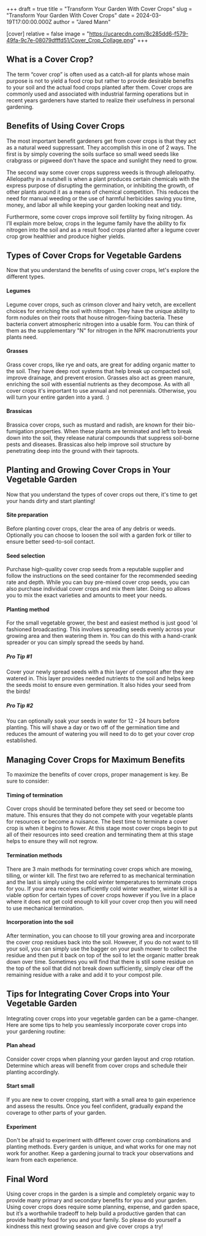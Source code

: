 +++
draft = true
title = "Transform Your Garden With Cover Crops"
slug = "Transform Your Garden With Cover Crops"
date = 2024-03-19T17:00:00.000Z
author = "Jared Mann"

[cover]
relative = false
image = "https://ucarecdn.com/8c285dd6-f579-49fa-9c7e-08079dfffd51/Cover_Crop_Collage.png"
+++
## What is a Cover Crop?

The term “cover crop” is often used as a catch-all for plants whose main purpose is not to yield a food crop but rather to provide desirable benefits to your soil and the actual food crops planted after them. Cover crops are commonly used and associated with industrial farming operations but in recent years gardeners have started to realize their usefulness in personal gardening. 



## Benefits of Using Cover Crops

The most important benefit gardeners get from cover crops is that they act as a natural weed suppressant. They accomplish this in one of 2 ways. The first is by simply covering the soils surface so small weed seeds like crabgrass or pigweed don't have the space and sunlight they need to grow. 

The second way some cover crops suppress weeds is through allelopathy. Allelopathy in a nutshell is when a plant produces certain chemicals with the express purpose of disrupting the germination, or inhibiting the growth, of other plants around it as a means of chemical competition. This reduces the need for manual weeding or the use of harmful herbicides saving you time, money, and labor all while keeping your garden looking neat and tidy.

Furthermore, some cover crops improve soil fertility by fixing nitrogen. As I’ll explain more below, crops in the legume family have the ability to fix nitrogen into the soil and as a result food crops planted after a legume cover crop grow healthier and produce higher yields.



## **Types of Cover Crops for Vegetable Gardens**

Now that you understand the benefits of using cover crops, let's explore the different types.

#### Legumes

Legume cover crops, such as crimson clover and hairy vetch, are excellent choices for enriching the soil with nitrogen. They have the unique ability to form nodules on their roots that house nitrogen-fixing bacteria. These bacteria convert atmospheric nitrogen into a usable form. You can think of them as the supplementary "N" for nitrogen in the NPK macronutrients your plants need.

#### Grasses 

Grass cover crops, like rye and oats, are great for adding organic matter to the soil. They have deep root systems that help break up compacted soil, improve drainage, and prevent erosion. Grasses also act as green manure, enriching the soil with essential nutrients as they decompose. As with all cover crops it's important to use annual and not perennials. Otherwise, you will turn your entire garden into a yard. :)

#### Brassicas 

Brassica cover crops, such as mustard and radish, are known for their bio-fumigation properties. When these plants are terminated and left to break down into the soil, they release natural compounds that suppress soil-borne pests and diseases. Brassicas also help improve soil structure by penetrating deep into the ground with their taproots.



## Planting and Growing Cover Crops in Your Vegetable Garden

Now that you understand the types of cover crops out there, it's time to get your hands dirty and start planting!

#### Site preparation

Before planting cover crops, clear the area of any debris or weeds. Optionally you can choose to loosen the soil with a garden fork or tiller to ensure better seed-to-soil contact.  

#### Seed selection

Purchase high-quality cover crop seeds from a reputable supplier and follow the instructions on the seed container for the recommended seeding rate and depth. While you can buy pre-mixed cover crop seeds, you can also purchase individual cover crops and mix them later. Doing so allows you to mix the exact varieties and amounts to meet your needs. 

#### Planting method

For the small vegetable grower, the best and easiest method is just good 'ol fashioned broadcasting. This involves spreading seeds evenly across your growing area and then watering them in. You can do this with a hand-crank spreader or you can simply spread the seeds by hand.

##### Pro Tip #1

Cover your newly spread seeds with a thin layer of compost after they are watered in. This layer provides needed nutrients to the soil and helps keep the seeds moist to ensure even germination. It also hides your seed from the birds!

##### Pro Tip #2

You can optionally soak your seeds in water for 12 - 24 hours before planting. This will shave a day or two off of the germination time and reduces the amount of watering you will need to do to get your cover crop established. 



## Managing Cover Crops for Maximum Benefits

To maximize the benefits of cover crops, proper management is key. Be sure to consider:

#### Timing of termination

Cover crops should be terminated before they set seed or become too mature. This ensures that they do not compete with your vegetable plants for resources or become a nuisance. The best time to terminate a cover crop is when it begins to flower. At this stage most cover crops begin to put all of their resources into seed creation and terminating them at this stage helps to ensure they will not regrow. 

#### Termination methods

There are 3 main methods for terminating cover crops which are mowing, tilling, or winter kill. The first two are referred to as mechanical termination and the last is simply using the cold winter temperatures to terminate crops for you. If your area receives sufficiently cold winter weather, winter kill is a viable option for certain types of cover crops however if you live in a place where it does not get cold enough to kill your cover crop then you will need to use mechanical termination. 

#### Incorporation into the soil

After termination, you can choose to till your growing area and incorporate the cover crop residues back into the soil. However, if you do not want to till your soil, you can simply use the bagger on your push mower to collect the residue and then put it back on top of the soil to let the organic matter break down over time. Sometimes you will find that there is still some residue on the top of the soil that did not break down sufficiently, simply clear off the remaining residue with a rake and add it to your compost pile. 



## Tips for Integrating Cover Crops into Your Vegetable Garden

Integrating cover crops into your vegetable garden can be a game-changer. Here are some tips to help you seamlessly incorporate cover crops into your gardening routine:

#### Plan ahead

Consider cover crops when planning your garden layout and crop rotation. Determine which areas will benefit from cover crops and schedule their planting accordingly.

#### Start small

If you are new to cover cropping, start with a small area to gain experience and assess the results. Once you feel confident, gradually expand the coverage to other parts of your garden.

#### Experiment

Don't be afraid to experiment with different cover crop combinations and planting methods. Every garden is unique, and what works for one may not work for another. Keep a gardening journal to track your observations and learn from each experience.

## Final Word

Using cover crops in the garden is a simple and completely organic way to provide many primary and secondary benefits for you and your garden. Using cover crops does require some planning, expense, and garden space, but it’s a worthwhile tradeoff to help build a productive garden that can provide healthy food for you and your family.  So please do yourself a kindness this next growing season and give cover crops a try!
